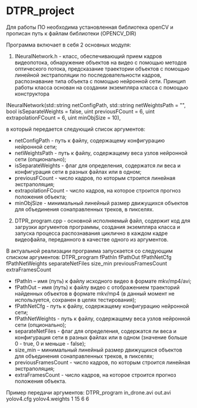 # DTPR_project

Для работы ПО необходима установленная библиотека openCV и прописан путь к файлам библиотеки (OPENCV_DIR)

Программа включает в себя 2 основных модуля:
1. INeuralNetwork.h - класс, обеспечивающий прием кадров видеопотока, обнаружение объектов на видео с помощью методов оптического потока, предсказание траектории объектов с помощью линейной экстраполяции по последовательности кадров, распознавание типа объекта с помощью нейронной сети. Принцип работы класса основан на создании экземпляра класса с помощью конструктора

INeuralNetwork(std::string netConfigPath, std::string netWeightsPath = "", bool isSeparateWeights = false, uint previousFCount = 6, uint extrapolationFCount = 6, uint minObjSize = 10),

в который передается следующий список аргументов:
- netConfigPath - путь к файлу, содержащему конфигурацию нейронной сети;
- netWeightsPath - путь к файлу, содержащему веса узлов нейронной сети (опционально);
- isSeparateWeights - флаг для определения, содержатся ли веса и конфигурация сети в разных файлах или в одном;
- previousFCount - число кадров, по которым строится линейная экстраполяция;
- extrapolationFCount - число кадров, на которое строится прогноз положения объекта;
- minObjSize - минимальный линейный размер движущихся объектов для объединения сонаправленных треков, в пикселях.


2. DTPR_program.cpp - основной исполняемый файл, содержит код для загрузки аргументов программы, создания экземпляра класса и запуска процесса распознавания циклично в каждом кадре видеофайла, переданного в качестве одного из аргументов.

В актуальной реализации программа запускается со следующим списком аргументов:
DTPR_program fPathIn fPathOut fPathNetCfg fPathNetWeights separateNetFiles size_min previousFramesCount extraFramesCount
- fPathIn – имя (путь) к файлу исходного видео в формате mkv/mp4/avi;
- fPathOut – имя (путь) к файлу видео с отображением траекторий найденных объектов в формате mkv/mp4 (в данный момент не используется, сохранен в целях тестирования);
- fPathNetCfg - путь к файлу, содержащему конфигурацию нейронной сети;
- fPathNetWeights - путь к файлу, содержащему веса узлов нейронной сети (опционально);
- separateNetFiles - флаг для определения, содержатся ли веса и конфигурация сети в разных файлах или в одном (значение больше 0 - true, 0 и меньше - false);
- size_min – минимальный линейный размер движущихся объектов для объединения сонаправленных треков, в пикселях;
- previousFramesCount - число кадров, по которым строится линейная экстраполяция;
- extraFramesCount - число кадров, на которое строится прогноз положения объекта.

Пример передачи аргументов:
DTPR_program in_drone.avi out.avi yolov4.cfg yolov4.weights 1 15 6 6
